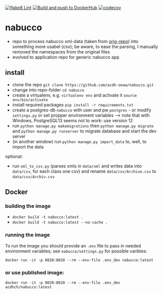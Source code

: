 [![flake8 Lint](https://github.com/acdh-oeaw/nabucco/actions/workflows/lint.yml/badge.svg)](https://github.com/acdh-oeaw/nabucco/actions/workflows/lint.yml) [![Build and push to DockerHub](https://github.com/acdh-oeaw/nabucco/actions/workflows/build.yml/badge.svg)](https://github.com/acdh-oeaw/nabucco/actions/workflows/build.yml)
[![codecov](https://codecov.io/gh/acdh-oeaw/nabucco/branch/master/graph/badge.svg?token=K3J7L8V6WB)](https://codecov.io/gh/acdh-oeaw/nabucco)

# nabucco
* repo to process nabucco xml-data (taken from [orig-repo](https://github.com/DigitalPasts/nabucco/tree/master/nabucco-xml)) into something more usabel (csv); be aware, to ease the parsing, I manually removed the namespaces from the original files
* evolved to application repo for generic nabucco app

## install

* clone the repo `git clone https://github.com/acdh-oeaw/nabucco.git`
* change into repo-folder `cd nabucco`
* create a virtualenv, e.g. `virtualenv env` and activate it `source env/bin/activate`
* install required packages `pip install -r requirements.txt`
* create a postgres-db `nabucco` with user and pw `postgres` - or modify `settings.py` or set propper environment variables
    --> note that with Windows, PostgreSQL13 seems not to work: use version 12
* run `python manage.py makemigrations` then `python manage.py migrate` and  `python manage.py runserver` to migrate database and start the dev server
* (in another window) run `python manage.py import_data` to, well, to import the data

optional:

* run `xml_to_csv.py` (parses xmls in `data/xml` and writes data into `data/csv`, for each class one csv) and rename `data/csv/Archive.csv` to `data/csv/Archiv.csv`

## Docker

### building the image

* `docker build -t nabucco:latest .`
* `docker build -t nabucco:latest --no-cache .`

### running the image

To run the image you should provide an `.env` file to pass in needed environment variables; see `nabucco/settings.py` for possible varibles:

`docker run -it -p 8020:8020 --rm --env-file .env_dev nabucco:latest`

### or use published image:

`docker run -it -p 8020:8020 --rm --env-file .env_dev acdhch/nabucco:latest`
